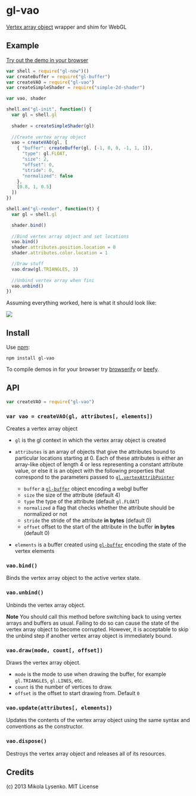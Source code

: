 gl-vao
======
[Vertex array object](http://www.khronos.org/registry/webgl/extensions/OES_vertex_array_object/) wrapper and shim for WebGL

## Example

[Try out the demo in your browser](http://mikolalysenko.github.io/gl-vao/)

```javascript
var shell = require("gl-now")()
var createBuffer = require("gl-buffer")
var createVAO = require("gl-vao")
var createSimpleShader = require("simple-2d-shader")

var vao, shader

shell.on("gl-init", function() {
  var gl = shell.gl
  
  shader = createSimpleShader(gl)
  
  //Create vertex array object
  vao = createVAO(gl, [
    { "buffer": createBuffer(gl, [-1, 0, 0, -1, 1, 1]),
      "type": gl.FLOAT,
      "size": 2,
      "offset": 0,
      "stride": 0,
      "normalized": false
    },
    [0.8, 1, 0.5]
  ])
})

shell.on("gl-render", function(t) {
  var gl = shell.gl

  shader.bind()
  
  //Bind vertex array object and set locations
  vao.bind()
  shader.attributes.position.location = 0
  shader.attributes.color.location = 1

  //Draw stuff
  vao.draw(gl.TRIANGLES, 3)
  
  //Unbind vertex array when fini
  vao.unbind()
})
```

Assuming everything worked, here is what it should look like:

<img src=https://raw.github.com/mikolalysenko/gl-vao/master/images/screenshot.png>

## Install

Use [npm](https://npmjs.org/):

    npm install gl-vao
    
To compile demos in for your browser try [browserify](https://github.com/substack/node-browserify) or [beefy](https://github.com/chrisdickinson/beefy).

## API

```javascript
var createVAO = require("gl-vao")
```

### `var vao = createVAO(gl, attributes[, elements])`
Creates a vertex array object

* `gl` is the gl context in which the vertex array object is created
* `attributes` is an array of objects that give the attributes bound to particular locations starting at 0.  Each of these attributes is either an array-like object of length 4 or less representing a constant attribute value, or else it is an object with the following properties that correspond to the parameters passed to [`gl.vertexAttribPointer`](http://www.khronos.org/opengles/sdk/docs/man/xhtml/glVertexAttribPointer.xml)

    + `buffer` a [`gl-buffer`](https://github.com/mikolalysenko/gl-buffer) object encoding a webgl buffer
    + `size` the size of the attribute (default 4)
    + `type` the type of the attribute (default `gl.FLOAT`)
    + `normalized` a flag that checks whether the attribute should be normalized or not
    + `stride` the stride of the attribute **in bytes** (default 0)
    + `offset` offset to the start of the attribute in the buffer **in bytes** (default 0)

* `elements` is a buffer created using [`gl-buffer`](https://github.com/mikolalysenko/gl-buffer) encoding the state of the vertex elements



### `vao.bind()`
Binds the vertex array object to the active vertex state.

### `vao.unbind()`
Unbinds the vertex array object.

**Note** You should call this method before switching back to using vertex arrays and buffers as usual.  Failing to do so can cause the state of the vertex array object to become corrupted.  However, it is acceptable to skip the unbind step if another vertex array object is immediately bound.

### `vao.draw(mode, count[, offset])`
Draws the vertex array object.

* `mode` is the mode to use when drawing the buffer, for example `gl.TRIANGLES`, `gl.LINES`, etc.
* `count` is the number of vertices to draw.
* `offset` is the offset to start drawing from.  Default `0`

### `vao.update(attributes[, elements])`
Updates the contents of the vertex array object using the same syntax and conventions as the constructor.

### `vao.dispose()`
Destroys the vertex array object and releases all of its resources.


## Credits
(c) 2013 Mikola Lysenko. MIT License

